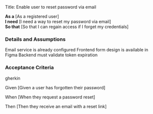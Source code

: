 Title: Enable user to reset password via email

**As a** [As a registered user]  
**I need** [I need a way to reset my password via email]  
**So that** [So that I can regain access if I forget my credentials]  
      
### Details and Assumptions

Email service is already configured
Frontend form design is available in Figma
Backend must validate token expiration      

### Acceptance Criteria     
gherkin

Given [Given a user has forgotten their password]

When [When they request a password reset]

Then [Then they receive an email with a reset link]
